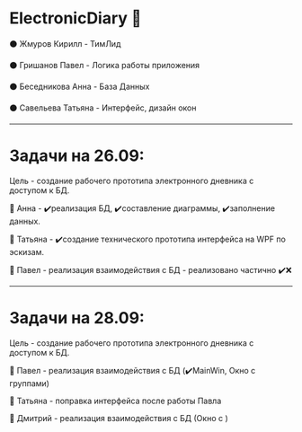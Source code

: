 # ElectronicDiary 📖

⚫ Жмуров Кирилл - ТимЛид

⚫ Гришанов Павел - Логика работы приложения

⚫ Беседникова Анна - База Данных

⚫ Савельева Татьяна - Интерфейс, дизайн окон

------------------------------------------------------------------------

# Задачи на 26.09:

Цель - создание рабочего прототипа электронного дневника с доступом к БД.

🔹 Анна - ✔️реализация БД, ✔️составление диаграммы, ✔️заполнение данных.

🔹 Татьяна - ✔️создание технического прототипа интерфейса на WPF по эскизам.

🔹 Павел - реализация взаимодействия с БД - реализовано частично ✔️❌

------------------------------------------------------------------------

# Задачи на 28.09:

Цель - создание рабочего прототипа электронного дневника с доступом к БД.

🔹 Павел - реализация взаимодействия с БД (✔️MainWin, Окно с группами)

🔹 Татьяна - поправка интерфейса после работы Павла

🔹 Дмитрий - реализация взаимодействия с БД (Окно с )
